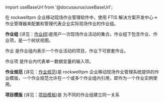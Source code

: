 
import useBaseUrl from '@docusaurus/useBaseUrl';

在 rockwelltpm 企业移动现场作业管理软件中，使用 FTIS 解决方案开发中心->作业管理器来配置和管理代表企业实际现场作业的作业组。

**作业组** (详见：[作业组](系统配置手册/作业管理器/作业组.md))是用户一次现场作业活动的集合。作业组下包含作业、作业项，是一个树状视图。

作业 是作业组内表示一个作业活动的项目，作业下可嵌套作业。

作业项 是作业内代表单一数据变量的输入项。

**作业规范** (详见：[作业规范](系统配置手册/作业管理器/作业规范.md))是 rockwelltpm 企业移动现场作业管理系统提供的作业模版，一个作业规范允许在一个或多个作业组内引用，即作为一个作业实例使用。

**项目模版** (详见：[项目模板](系统配置手册/作业管理器/项目模板.md))是 为不同的作业组建立同一关系
